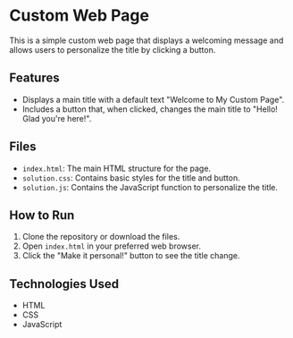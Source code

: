 # Custom Web Page

This is a simple custom web page that displays a welcoming message and allows users to personalize the title by clicking a button.

## Features
- Displays a main title with a default text "Welcome to My Custom Page".
- Includes a button that, when clicked, changes the main title to "Hello! Glad you're here!".

## Files
- `index.html`: The main HTML structure for the page.
- `solution.css`: Contains basic styles for the title and button.
- `solution.js`: Contains the JavaScript function to personalize the title.

## How to Run
1. Clone the repository or download the files.
2. Open `index.html` in your preferred web browser.
3. Click the "Make it personal!" button to see the title change.

## Technologies Used
- HTML
- CSS
- JavaScript
